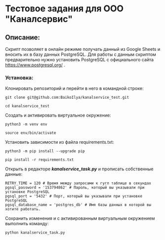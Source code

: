 # Тестовое задания для ООО "Каналсервис"
## Описание:
Скрипт позволяет в онлайн режиме получать данный из Google Sheets и вносить их в базу данных PostgreSQL.
Для работы с данным скриптом предварительно нужно установить PostgreSQL с официального сайта https://www.postgresql.org/ .

### Установка:
Клонировать репозиторий и перейти в него в командной строке:
```
git clone git@github.com:BaikoIlya/kanalservice_test.git
```
```
cd kanalservice_test
```
Cоздать и активировать виртуальное окружение:

```
python3 -m venv env
```

```
source env/bin/activate
```

Установить зависимости из файла requirements.txt:

```
python3 -m pip install --upgrade pip
```

```
pip install -r requirements.txt
```

Открыть в редакторе **_kanalservice_task.py_** и прописать собственные данные:

```
RETRY_TIME = 120 # Время между запросами к гугл таблице в секундах
pgsql_password = '153794862' # Пароль, который вы указывали при установке PostgreSQL
pgsql_port = '5432' # Порт, который вы указывали при установке PostgreSQL 
pgsql_database_name = 'postgres_db' # Имя базы данных в которой вы хотите работать.
```

Сохранить изменения и с активированным виртуальным окружением выполнить команду:

```python kanalservice_task.py```